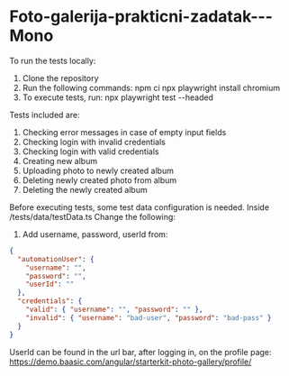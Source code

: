 # Foto-galerija-prakticni-zadatak---Mono

To run the tests locally:
1. Clone the repository
2. Run the following commands:
npm ci
npx playwright install chromium
3. To execute tests, run:
npx playwright test --headed

Tests included are:
1. Checking error messages in case of empty input fields
2. Checking login with invalid credentials
3. Checking login with valid credentials
4. Creating new album
5. Uploading photo to newly created album
6. Deleting newly created photo from album
7. Deleting the newly created album

Before executing tests, some test data configuration is needed.
Inside /tests/data/testData.ts
Change the following:

1. Add username, password, userId from: 

```json
{
  "automationUser": {
    "username": "",
    "password": "",
    "userId": ""
  },
  "credentials": {
    "valid": { "username": "", "password": "" },
    "invalid": { "username": "bad-user", "password": "bad-pass" }
  }
}
```
UserId can be found in the url bar, after logging in, on the profile page:
https://demo.baasic.com/angular/starterkit-photo-gallery/profile/<userId>

